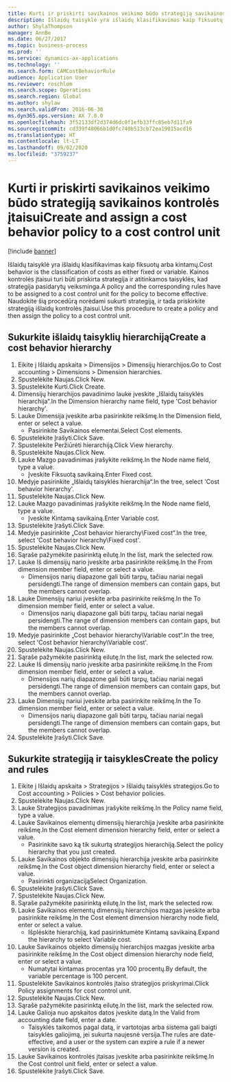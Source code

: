 ```yaml
---
title: Kurti ir priskirti savikainos veikimo būdo strategiją savikainos kontrolės įtaisui
description: Išlaidų taisyklė yra išlaidų klasifikavimas kaip fiksuotų arba kintamų.
author: ShylaThompson
manager: AnnBe
ms.date: 06/27/2017
ms.topic: business-process
ms.prod: ''
ms.service: dynamics-ax-applications
ms.technology: ''
ms.search.form: CAMCostBehaviorRule
audience: Application User
ms.reviewer: roschlom
ms.search.scope: Operations
ms.search.region: Global
ms.author: shylaw
ms.search.validFrom: 2016-06-30
ms.dyn365.ops.version: AX 7.0.0
ms.openlocfilehash: 3f52133df2d374d6dc0f1efb33ffc85eb7d11fa9
ms.sourcegitcommit: cd339f48066b1d0fc740b513cb72ea19015acd16
ms.translationtype: HT
ms.contentlocale: lt-LT
ms.lasthandoff: 09/02/2020
ms.locfileid: "3759237"
---
```

# <a name="create-and-assign-a-cost-behavior-policy-to-a-cost-control-unit"></a><span data-ttu-id="63879-103">Kurti ir priskirti savikainos veikimo būdo strategiją savikainos kontrolės įtaisui</span><span class="sxs-lookup"><span data-stu-id="63879-103">Create and assign a cost behavior policy to a cost control unit</span></span>

[!include [banner](../../includes/banner.md)]

<span data-ttu-id="63879-104">Išlaidų taisyklė yra išlaidų klasifikavimas kaip fiksuotų arba kintamų.</span><span class="sxs-lookup"><span data-stu-id="63879-104">Cost behavior is the classification of costs as either fixed or variable.</span></span> <span data-ttu-id="63879-105">Kainos kontrolės įtaisui turi būti priskirta strategija ir atitinkamos taisyklės, kad strategija pasidarytų veiksminga.</span><span class="sxs-lookup"><span data-stu-id="63879-105">A policy and the corresponding rules have to be assigned to a cost control unit for the policy to become effective.</span></span> <span data-ttu-id="63879-106">Naudokite šią procedūrą norėdami sukurti strategiją, ir tada priskirkite strategiją išlaidų kontrolės įtaisui.</span><span class="sxs-lookup"><span data-stu-id="63879-106">Use this procedure to create a policy and then assign the policy to a cost control unit.</span></span>


## <a name="create-a-cost-behavior-hierarchy"></a><span data-ttu-id="63879-107">Sukurkite išlaidų taisyklių hierarchiją</span><span class="sxs-lookup"><span data-stu-id="63879-107">Create a cost behavior hierarchy</span></span>
1. <span data-ttu-id="63879-108">Eikite į Išlaidų apskaita > Dimensijos > Dimensijų hierarchijos.</span><span class="sxs-lookup"><span data-stu-id="63879-108">Go to Cost accounting > Dimensions > Dimension hierarchies.</span></span>
2. <span data-ttu-id="63879-109">Spustelėkite Naujas.</span><span class="sxs-lookup"><span data-stu-id="63879-109">Click New.</span></span>
3. <span data-ttu-id="63879-110">Spustelėkite Kurti.</span><span class="sxs-lookup"><span data-stu-id="63879-110">Click Create.</span></span>
4. <span data-ttu-id="63879-111">Dimensijų hierarchijos pavadinimo lauke įveskite „Išlaidų taisyklės hierarchija“.</span><span class="sxs-lookup"><span data-stu-id="63879-111">In the Dimension hierarchy name field, type 'Cost behavior hierarchy'.</span></span>
5. <span data-ttu-id="63879-112">Lauke Dimensija įveskite arba pasirinkite reikšmę.</span><span class="sxs-lookup"><span data-stu-id="63879-112">In the Dimension field, enter or select a value.</span></span>
    * <span data-ttu-id="63879-113">Pasirinkite Savikainos elementai.</span><span class="sxs-lookup"><span data-stu-id="63879-113">Select Cost elements.</span></span>  
6. <span data-ttu-id="63879-114">Spustelėkite Įrašyti.</span><span class="sxs-lookup"><span data-stu-id="63879-114">Click Save.</span></span>
7. <span data-ttu-id="63879-115">Spustelėkite Peržiūrėti hierarchiją.</span><span class="sxs-lookup"><span data-stu-id="63879-115">Click View hierarchy.</span></span>
8. <span data-ttu-id="63879-116">Spustelėkite Naujas.</span><span class="sxs-lookup"><span data-stu-id="63879-116">Click New.</span></span>
9. <span data-ttu-id="63879-117">Lauke Mazgo pavadinimas įrašykite reikšmę.</span><span class="sxs-lookup"><span data-stu-id="63879-117">In the Node name field, type a value.</span></span>
    * <span data-ttu-id="63879-118">Įveskite Fiksuotą savikainą.</span><span class="sxs-lookup"><span data-stu-id="63879-118">Enter Fixed cost.</span></span>  
10. <span data-ttu-id="63879-119">Medyje pasirinkite „Išlaidų taisyklės hierarchija“.</span><span class="sxs-lookup"><span data-stu-id="63879-119">In the tree, select 'Cost behavior hierarchy'.</span></span>
11. <span data-ttu-id="63879-120">Spustelėkite Naujas.</span><span class="sxs-lookup"><span data-stu-id="63879-120">Click New.</span></span>
12. <span data-ttu-id="63879-121">Lauke Mazgo pavadinimas įrašykite reikšmę.</span><span class="sxs-lookup"><span data-stu-id="63879-121">In the Node name field, type a value.</span></span>
    * <span data-ttu-id="63879-122">Įveskite Kintamą savikainą.</span><span class="sxs-lookup"><span data-stu-id="63879-122">Enter Variable cost.</span></span>  
13. <span data-ttu-id="63879-123">Spustelėkite Įrašyti.</span><span class="sxs-lookup"><span data-stu-id="63879-123">Click Save.</span></span>
14. <span data-ttu-id="63879-124">Medyje pasirinkite „Cost behavior hierarchy\Fixed cost“.</span><span class="sxs-lookup"><span data-stu-id="63879-124">In the tree, select 'Cost behavior hierarchy\Fixed cost'.</span></span>
15. <span data-ttu-id="63879-125">Spustelėkite Naujas.</span><span class="sxs-lookup"><span data-stu-id="63879-125">Click New.</span></span>
16. <span data-ttu-id="63879-126">Sąraše pažymėkite pasirinktą eilutę.</span><span class="sxs-lookup"><span data-stu-id="63879-126">In the list, mark the selected row.</span></span>
17. <span data-ttu-id="63879-127">Lauke Iš dimensijų nario įveskite arba pasirinkite reikšmę.</span><span class="sxs-lookup"><span data-stu-id="63879-127">In the From dimension member field, enter or select a value.</span></span>
    * <span data-ttu-id="63879-128">Dimensijos narių diapazone gali būti tarpų, tačiau nariai negali persidengti.</span><span class="sxs-lookup"><span data-stu-id="63879-128">The range of dimension members can contain gaps, but the members cannot overlap.</span></span>  
18. <span data-ttu-id="63879-129">Lauke Dimensijų nariui įveskite arba pasirinkite reikšmę.</span><span class="sxs-lookup"><span data-stu-id="63879-129">In the To dimension member field, enter or select a value.</span></span>
    * <span data-ttu-id="63879-130">Dimensijos narių diapazone gali būti tarpų, tačiau nariai negali persidengti.</span><span class="sxs-lookup"><span data-stu-id="63879-130">The range of dimension members can contain gaps, but the members cannot overlap.</span></span>  
19. <span data-ttu-id="63879-131">Medyje pasirinkite „Cost behavior hierarchy\Variable cost“.</span><span class="sxs-lookup"><span data-stu-id="63879-131">In the tree, select 'Cost behavior hierarchy\Variable cost'.</span></span>
20. <span data-ttu-id="63879-132">Spustelėkite Naujas.</span><span class="sxs-lookup"><span data-stu-id="63879-132">Click New.</span></span>
21. <span data-ttu-id="63879-133">Sąraše pažymėkite pasirinktą eilutę.</span><span class="sxs-lookup"><span data-stu-id="63879-133">In the list, mark the selected row.</span></span>
22. <span data-ttu-id="63879-134">Lauke Iš dimensijų nario įveskite arba pasirinkite reikšmę.</span><span class="sxs-lookup"><span data-stu-id="63879-134">In the From dimension member field, enter or select a value.</span></span>
    * <span data-ttu-id="63879-135">Dimensijos narių diapazone gali būti tarpų, tačiau nariai negali persidengti.</span><span class="sxs-lookup"><span data-stu-id="63879-135">The range of dimension members can contain gaps, but the members cannot overlap.</span></span>  
23. <span data-ttu-id="63879-136">Lauke Dimensijų nariui įveskite arba pasirinkite reikšmę.</span><span class="sxs-lookup"><span data-stu-id="63879-136">In the To dimension member field, enter or select a value.</span></span>
    * <span data-ttu-id="63879-137">Dimensijos narių diapazone gali būti tarpų, tačiau nariai negali persidengti.</span><span class="sxs-lookup"><span data-stu-id="63879-137">The range of dimension members can contain gaps, but the members cannot overlap.</span></span>  
24. <span data-ttu-id="63879-138">Spustelėkite Įrašyti.</span><span class="sxs-lookup"><span data-stu-id="63879-138">Click Save.</span></span>

## <a name="create-the-policy-and-rules"></a><span data-ttu-id="63879-139">Sukurkite strategiją ir taisykles</span><span class="sxs-lookup"><span data-stu-id="63879-139">Create the policy and rules</span></span>
1. <span data-ttu-id="63879-140">Eikite į Išlaidų apskaita > Strategijos > Išlaidų taisyklės strategijos.</span><span class="sxs-lookup"><span data-stu-id="63879-140">Go to Cost accounting > Policies > Cost behavior policies.</span></span>
2. <span data-ttu-id="63879-141">Spustelėkite Naujas.</span><span class="sxs-lookup"><span data-stu-id="63879-141">Click New.</span></span>
3. <span data-ttu-id="63879-142">Lauke Strategijos pavadinimas įrašykite reikšmę.</span><span class="sxs-lookup"><span data-stu-id="63879-142">In the Policy name field, type a value.</span></span>
4. <span data-ttu-id="63879-143">Lauke Savikainos elementų dimensijų hierarchija įveskite arba pasirinkite reikšmę.</span><span class="sxs-lookup"><span data-stu-id="63879-143">In the Cost element dimension hierarchy field, enter or select a value.</span></span>
    * <span data-ttu-id="63879-144">Pasirinkite savo ką tik sukurtą strategijos hierarchiją.</span><span class="sxs-lookup"><span data-stu-id="63879-144">Select the policy hierarchy that you just created.</span></span>  
5. <span data-ttu-id="63879-145">Lauke Savikainos objekto dimensijų hierarchija įveskite arba pasirinkite reikšmę.</span><span class="sxs-lookup"><span data-stu-id="63879-145">In the Cost object dimension hierarchy field, enter or select a value.</span></span>
    * <span data-ttu-id="63879-146">Pasirinkti organizaciją</span><span class="sxs-lookup"><span data-stu-id="63879-146">Select Organization.</span></span>  
6. <span data-ttu-id="63879-147">Spustelėkite Įrašyti.</span><span class="sxs-lookup"><span data-stu-id="63879-147">Click Save.</span></span>
7. <span data-ttu-id="63879-148">Spustelėkite Naujas.</span><span class="sxs-lookup"><span data-stu-id="63879-148">Click New.</span></span>
8. <span data-ttu-id="63879-149">Sąraše pažymėkite pasirinktą eilutę.</span><span class="sxs-lookup"><span data-stu-id="63879-149">In the list, mark the selected row.</span></span>
9. <span data-ttu-id="63879-150">Lauke Savikainos elementų dimensijų hierarchijos mazgas įveskite arba pasirinkite reikšmę.</span><span class="sxs-lookup"><span data-stu-id="63879-150">In the Cost element dimension hierarchy node field, enter or select a value.</span></span>
    * <span data-ttu-id="63879-151">Išplėskite hierarchiją, kad pasirinktumėte Kintamą savikainą.</span><span class="sxs-lookup"><span data-stu-id="63879-151">Expand the hierarchy to select Variable cost.</span></span>  
10. <span data-ttu-id="63879-152">Lauke Savikainos objekto dimensijų hierarchijos mazgas įveskite arba pasirinkite reikšmę.</span><span class="sxs-lookup"><span data-stu-id="63879-152">In the Cost object dimension hierarchy node field, enter or select a value.</span></span>
    * <span data-ttu-id="63879-153">Numatytai kintamas procentas yra 100 procentų.</span><span class="sxs-lookup"><span data-stu-id="63879-153">By default, the variable percentage is 100 percent.</span></span>  
11. <span data-ttu-id="63879-154">Spustelėkite Savikainos kontrolės įtaiso strategijos priskyrimai.</span><span class="sxs-lookup"><span data-stu-id="63879-154">Click Policy assignments for cost control unit.</span></span>
12. <span data-ttu-id="63879-155">Spustelėkite Naujas.</span><span class="sxs-lookup"><span data-stu-id="63879-155">Click New.</span></span>
13. <span data-ttu-id="63879-156">Sąraše pažymėkite pasirinktą eilutę.</span><span class="sxs-lookup"><span data-stu-id="63879-156">In the list, mark the selected row.</span></span>
14. <span data-ttu-id="63879-157">Lauke Galioja nuo apskaitos datos įveskite datą.</span><span class="sxs-lookup"><span data-stu-id="63879-157">In the Valid from accounting date field, enter a date.</span></span>
    * <span data-ttu-id="63879-158">Taisyklės taikomos pagal datą, ir vartotojas arba sistema gali baigti taisyklės galiojimą, jei sukurta naujesnė versija.</span><span class="sxs-lookup"><span data-stu-id="63879-158">The rules are date-effective, and a user or the system can expire a rule if a newer version is created.</span></span>  
15. <span data-ttu-id="63879-159">Lauke Savikainos kontrolės įtaisas įveskite arba pasirinkite reikšmę.</span><span class="sxs-lookup"><span data-stu-id="63879-159">In the Cost control unit field, enter or select a value.</span></span>
16. <span data-ttu-id="63879-160">Spustelėkite Įrašyti.</span><span class="sxs-lookup"><span data-stu-id="63879-160">Click Save.</span></span>

